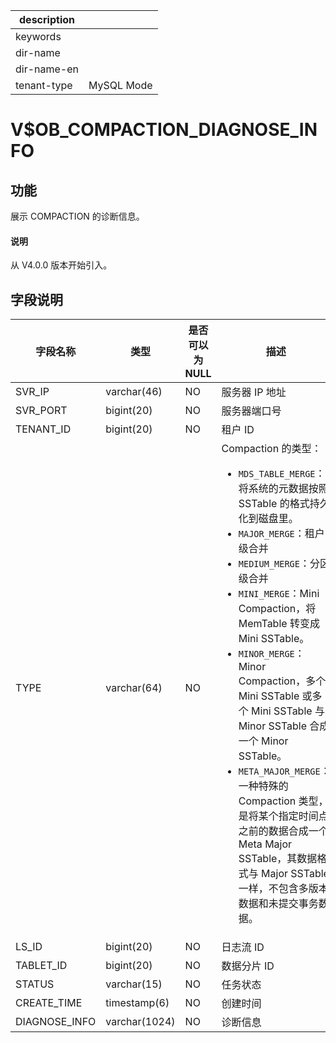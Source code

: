 |description||
|---|---|
|keywords||
|dir-name||
|dir-name-en||
|tenant-type|MySQL Mode|

# V$OB_COMPACTION_DIAGNOSE_INFO

## 功能

展示 COMPACTION 的诊断信息。

<main id="notice" type='explain'>
  <h4>说明</h4>
  <p>从 V4.0.0 版本开始引入。</p>
</main>

## 字段说明

|     字段名称      |      类型       | 是否可以为 NULL |                                            描述                                            |
|---------------|---------------|------------|----------|
| SVR_IP        | varchar(46)   | NO         | 服务器 IP 地址                                                                                |
| SVR_PORT      | bigint(20)    | NO         | 服务器端口号|
| TENANT_ID     | bigint(20)    | NO         | 租户 ID |
| TYPE          | varchar(64)   | NO         | Compaction 的类型：<ul><li>`MDS_TABLE_MERGE`：将系统的元数据按照 SSTable 的格式持久化到磁盘里。</li> <li>`MAJOR_MERGE`：租户级合并</li> <li>`MEDIUM_MERGE`：分区级合并</li> <li>`MINI_MERGE`：Mini Compaction，将 MemTable 转变成 Mini SSTable。</li> <li>`MINOR_MERGE`：Minor Compaction，多个 Mini SSTable 或多个 Mini SSTable 与 Minor SSTable 合成一个 Minor SSTable。</li> <li>`META_MAJOR_MERGE`：一种特殊的 Compaction 类型，是将某个指定时间点之前的数据合成一个 Meta Major SSTable，其数据格式与 Major SSTable 一样，不包含多版本数据和未提交事务数据。</li></ul>  |
| LS_ID         | bigint(20)    | NO         | 日志流 ID|
| TABLET_ID     | bigint(20)    | NO         | 数据分片 ID                                                                                  |
| STATUS        | varchar(15)   | NO         | 任务状态  |
| CREATE_TIME | timestamp(6) | NO         | 创建时间  |
| DIAGNOSE_INFO | varchar(1024) | NO         | 诊断信息  |

